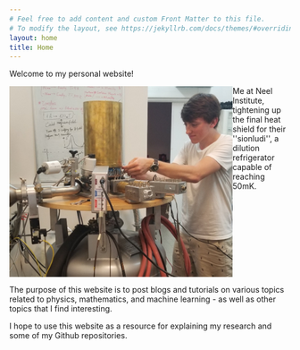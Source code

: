```yaml
---
# Feel free to add content and custom Front Matter to this file.
# To modify the layout, see https://jekyllrb.com/docs/themes/#overriding-theme-defaults
layout: home
title: Home
---
```


Welcome to my personal website!
<!-- Add an image here -->
<img align = "left" src="assets/20190626neelpic.PNG" width = 400px>

<span style = ""> Me at Neel Institute, tightening up the final heat shield for their ''sionludi'', a dilution refrigerator capable of reaching 50mK.
</span>

<br clear="left"/>


The purpose of this website is to post blogs and tutorials on various topics related to physics, mathematics, and machine learning - as well as other topics that I find interesting.

I hope to use this website as a resource for explaining my research and some of my Github repositories.
<!-- 
P.S. There are:
You can find the source of this project
[here](https://github.com/SimonDosda/gp-blog). -->
